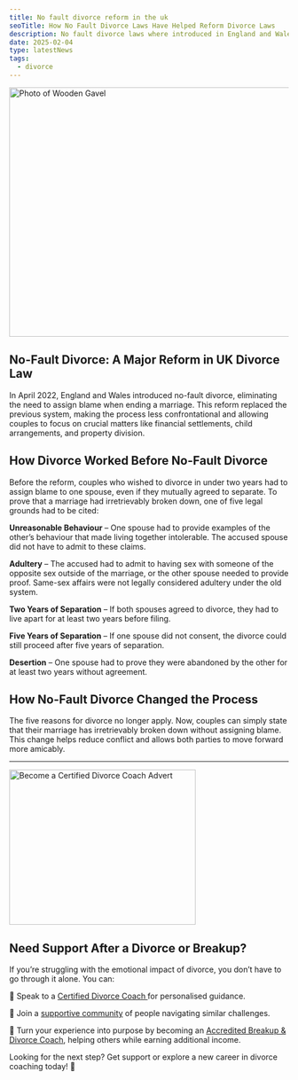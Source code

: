 ```yaml
---
title: No fault divorce reform in the uk
seoTitle: How No Fault Divorce Laws Have Helped Reform Divorce Laws
description: No fault divorce laws where introduced in England and Wales in April 2022
date: 2025-02-04
type: latestNews
tags:
  - divorce
---
```

<img src="/static/img/pexels-sora-shimazaki-5668481.avif" alt="Photo of Wooden Gavel" title="" class="Right" width="600px" height="450px" loading="lazy"/>

## No-Fault Divorce: A Major Reform in UK Divorce Law

In April 2022, England and Wales introduced no-fault divorce, eliminating the need to assign blame when ending a marriage. This reform replaced the previous system, making the process less confrontational and allowing couples to focus on crucial matters like financial settlements, child arrangements, and property division.

## How Divorce Worked Before No-Fault Divorce

Before the reform, couples who wished to divorce in under two years had to assign blame to one spouse, even if they mutually agreed to separate. To prove that a marriage had irretrievably broken down, one of five legal grounds had to be cited:

**Unreasonable Behaviour** – One spouse had to provide examples of the other’s behaviour that made living together intolerable. The accused spouse did not have to admit to these claims.

**Adultery** – The accused had to admit to having sex with someone of the opposite sex outside of the marriage, or the other spouse needed to provide proof. Same-sex affairs were not legally considered adultery under the old system.

**Two Years of Separation** – If both spouses agreed to divorce, they had to live apart for at least two years before filing.

**Five Years of Separation** – If one spouse did not consent, the divorce could still proceed after five years of separation.

**Desertion** – One spouse had to prove they were abandoned by the other for at least two years without agreement.

## How No-Fault Divorce Changed the Process

The five reasons for divorce no longer apply. Now, couples can simply state that their marriage has irretrievably broken down without assigning blame. This change helps reduce conflict and allows both parties to move forward more amicably.

- - -

<a href="/book-a-free-call/"><img src="/static/img/divorce-coach-mpu.webp" alt="Become a Certified Divorce Coach Advert" title="" class="Right" width="336px" height="280px" loading="lazy"/></a>

## Need Support After a Divorce or Breakup?

If you’re struggling with the emotional impact of divorce, you don’t have to go through it alone. You can:

💙 Speak to a [Certified Divorce Coach ](https://divorce-coaching.com/the-divorce-coach/)for personalised guidance.

💙 Join a [supportive community](https://divorce-coaching.com/breakup-support-groups/) of people navigating similar challenges.

💙 Turn your experience into purpose by becoming an [Accredited Breakup & Divorce Coach](https://divorce-coaching.com/becoming-a-certified-divorce-coach/), helping others while earning additional income.

Looking for the next step? Get support or explore a new career in divorce coaching today! 🚀
